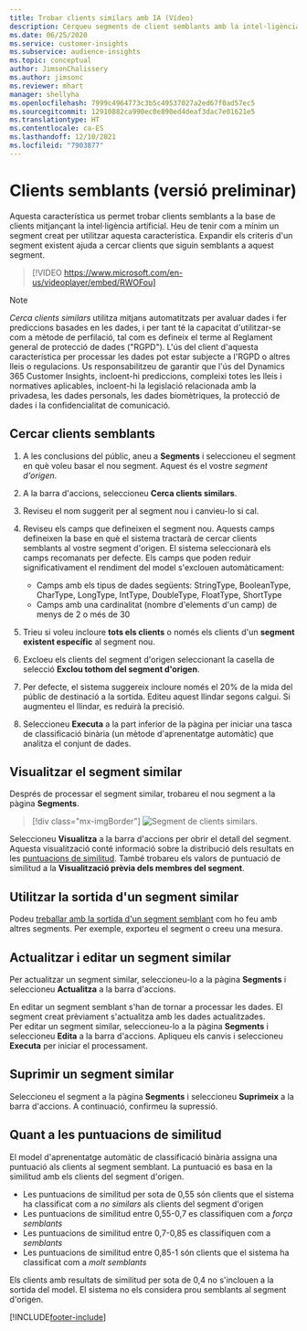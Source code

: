 ```yaml
---
title: Trobar clients similars amb IA (Vídeo)
description: Cerqueu segments de client semblants amb la intel·ligència artificial.
ms.date: 06/25/2020
ms.service: customer-insights
ms.subservice: audience-insights
ms.topic: conceptual
author: JimsonChalissery
ms.author: jimsonc
ms.reviewer: mhart
manager: shellyha
ms.openlocfilehash: 7999c4964773c3b5c49537027a2ed67f0ad57ec5
ms.sourcegitcommit: 12910882ca990ec0e890ed4deaf3dac7e01621e5
ms.translationtype: HT
ms.contentlocale: ca-ES
ms.lasthandoff: 12/10/2021
ms.locfileid: "7903877"
---
```

# <a name="similar-customers-preview"></a>Clients semblants (versió preliminar)

Aquesta característica us permet trobar clients semblants a la base de clients mitjançant la intel·ligència artificial. Heu de tenir com a mínim un segment creat per utilitzar aquesta característica. Expandir els criteris d'un segment existent ajuda a cercar clients que siguin semblants a aquest segment.

> [!VIDEO https://www.microsoft.com/en-us/videoplayer/embed/RWOFou]

> [!NOTE]
> *Cerca clients similars* utilitza mitjans automatitzats per avaluar dades i fer prediccions basades en les dades, i per tant té la capacitat d'utilitzar-se com a mètode de perfilació, tal com es defineix el terme al Reglament general de protecció de dades ("RGPD"). L'ús del client d'aquesta característica per processar les dades pot estar subjecte a l'RGPD o altres lleis o regulacions. Us responsabilitzeu de garantir que l'ús del Dynamics 365 Customer Insights, incloent-hi prediccions, compleixi totes les lleis i normatives aplicables, incloent-hi la legislació relacionada amb la privadesa, les dades personals, les dades biomètriques, la protecció de dades i la confidencialitat de comunicació.

## <a name="finding-similar-customers"></a>Cercar clients semblants

1. A les conclusions del públic, aneu a **Segments** i seleccioneu el segment en què voleu basar el nou segment. Aquest és el vostre *segment d'origen*.

1. A la barra d'accions, seleccioneu **Cerca clients similars**.

1. Reviseu el nom suggerit per al segment nou i canvieu-lo si cal.

1. Reviseu els camps que defineixen el segment nou. Aquests camps defineixen la base en què el sistema tractarà de cercar clients semblants al vostre segment d'origen. El sistema seleccionarà els camps recomanats per defecte.
  Els camps que poden reduir significativament el rendiment del model s'exclouen automàticament:
  
   - Camps amb els tipus de dades següents: StringType, BooleanType, CharType, LongType, IntType, DoubleType, FloatType, ShortType
   - Camps amb una cardinalitat (nombre d'elements d'un camp) de menys de 2 o més de 30

1. Trieu si voleu incloure **tots els clients** o només els clients d'un **segment existent específic** al segment nou.

1. Excloeu els clients del segment d'origen seleccionant la casella de selecció **Exclou tothom del segment d'origen**.

1. Per defecte, el sistema suggereix incloure només el 20% de la mida del públic de destinació a la sortida. Editeu aquest llindar segons calgui. Si augmenteu el llindar, es reduirà la precisió.

1. Seleccioneu **Executa** a la part inferior de la pàgina per iniciar una tasca de classificació binària (un mètode d'aprenentatge automàtic) que analitza el conjunt de dades.

## <a name="view-the-similar-segment"></a>Visualitzar el segment similar

Després de processar el segment similar, trobareu el nou segment a la pàgina **Segments**.

> [!div class="mx-imgBorder"]
> ![Segment de clients similars.](media/expanded-segment.png "Segment de clients similars")

Seleccioneu **Visualitza** a la barra d'accions per obrir el detall del segment. Aquesta visualització conté informació sobre la distribució dels resultats en les [puntuacions de similitud](#about-similarity-scores). També trobareu els valors de puntuació de similitud a la **Visualització prèvia dels membres del segment**.

## <a name="use-the-output-of-a-similar-segment"></a>Utilitzar la sortida d'un segment similar

Podeu [treballar amb la sortida d'un segment semblant](segments.md) com ho feu amb altres segments. Per exemple, exporteu el segment o creeu una mesura.

## <a name="refresh-and-edit-a-similar-segment"></a>Actualitzar i editar un segment similar

Per actualitzar un segment similar, seleccioneu-lo a la pàgina **Segments** i seleccioneu **Actualitza** a la barra d'accions.

En editar un segment semblant s'han de tornar a processar les dades. El segment creat prèviament s'actualitza amb les dades actualitzades.    
Per editar un segment similar, seleccioneu-lo a la pàgina **Segments** i seleccioneu **Edita** a la barra d'accions. Apliqueu els canvis i seleccioneu **Executa** per iniciar el processament.

## <a name="delete-a-similar-segment"></a>Suprimir un segment similar

Seleccioneu el segment a la pàgina **Segments** i seleccioneu **Suprimeix** a la barra d'accions. A continuació, confirmeu la supressió.

## <a name="about-similarity-scores"></a>Quant a les puntuacions de similitud

El model d'aprenentatge automàtic de classificació binària assigna una puntuació als clients al segment semblant. La puntuació es basa en la similitud amb els clients del segment d'origen.

- Les puntuacions de similitud per sota de 0,55 són clients que el sistema ha classificat com a *no similars* als clients del segment d'origen
- Les puntuacions de similitud entre 0,55-0,7 es classifiquen com a *força semblants*
- Les puntuacions de similitud entre 0,7-0,85 es classifiquen com a *semblants*
- Les puntuacions de similitud entre 0,85-1 són clients que el sistema ha classificat com a *molt semblants*

Els clients amb resultats de similitud per sota de 0,4 no s'inclouen a la sortida del model. El sistema no els considera prou semblants al segment d'origen.


[!INCLUDE[footer-include](../includes/footer-banner.md)]